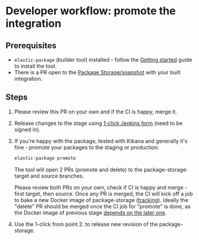 # Developer workflow: promote the integration

## Prerequisites

* `elastic-package` (builder tool) installed - follow the [Getting started](https://github.com/elastic/elastic-package#getting-started) guide to install the tool.
* There is a PR open to the [Package Storage/snapshot](https://github.com/elastic/package-storage/tree/snapshot/packages) with your built integration.

## Steps

1. Please review this PR on your own and if the CI is happy, merge it.
2. Release changes to the stage using [1-click Jenkins form](https://beats-ci.elastic.co/job/Ingest-manager/job/release-distribution/build?delay=0sec) (need to be signed in).

3. If you're happy with the package, tested with Kibana and generally it's fine - promote your packages to the staging or production:

    ```bash
    elastic-package promote
    ```
    
    The tool will open 2 PRs (promote and delete) to the package-storage: target and source branches.
    
    Please review both PRs on your own, check if CI is happy and merge - first target, then source. Once any PR is merged,
    the CI will kick off a job to bake a new Docker image of package-storage ([tracking](https://beats-ci.elastic.co/job/Ingest-manager/job/package-storage/)).
    Ideally the "delete" PR should be merged once the CI job for "promote" is done, as the Docker image of previous stage
    [depends on the later one](https://github.com/elastic/package-storage/blob/snapshot/Dockerfile#L5).

4. Use the 1-click from point 2. to release new revision of the package-storage.